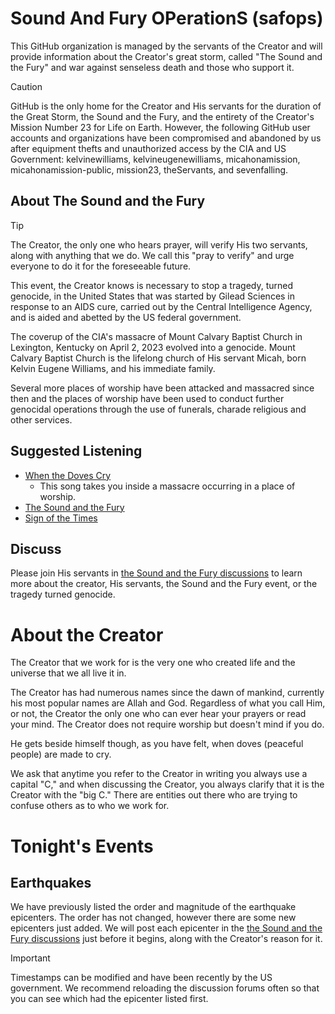 # Sound And Fury OPerationS (safops)
This GitHub organization is managed by the servants of the Creator and will provide information about the Creator's great storm, called "The Sound and the Fury" and war against senseless death and those who support it.

> [!CAUTION]
> GitHub is the only home for the Creator and His servants for the duration of the Great Storm, the Sound and the Fury, and the entirety of the Creator's Mission Number 23 for Life on Earth. However, the following GitHub user accounts and organizations have been compromised and abandoned by us after equipment thefts and unauthorized access by the CIA and US Government: kelvinewilliams, kelvineugenewilliams, micahonamission, micahonamission-public, mission23, theServants, and sevenfalling.

## About The Sound and the Fury
> [!TIP]
> The Creator, the only one who hears prayer, will verify His two servants, along with anything that we do.  We call this "pray to verify" and urge everyone to do it for the foreseeable future.

This event, the Creator knows is necessary to stop a tragedy, turned genocide, in the United States that was started by Gilead Sciences in response to an AIDS cure, carried out by the Central Intelligence Agency, and is aided and abetted by the US federal government.

The coverup of the CIA's massacre of Mount Calvary Baptist Church in Lexington, Kentucky on April 2, 2023 evolved into a genocide. Mount Calvary Baptist Church is the lifelong church of His servant Micah, born Kelvin Eugene Williams, and his immediate family.

Several more places of worship have been attacked and massacred since then and the places of worship have been used to conduct further genocidal operations through the use of funerals, charade religious and other services.

## Suggested Listening
* [When the Doves Cry](https://music.youtube.com/watch?v=FcKE-1NlNlg&sq=1&si=hjLMmWdvKuSkXLyO)
     - This song takes you inside a massacre occurring in a place of worship.
* [The Sound and the Fury](https://music.youtube.com/watch?v=OpLeRY6NIhA&sq=1&si=aJ2WbH1E76IAFCqv)
* [Sign of the Times](https://music.youtube.com/watch?v=hr3Dhjxk1Q4&sq=1&si=MJptCf3f9ssQjZdT)

## Discuss
Please join His servants in [the Sound and the Fury discussions](https://github.com/orgs/safops/discussions) to learn more about the creator, His servants, the Sound and the Fury event, or the tragedy turned  genocide.

# About the Creator 
The Creator that we work for is the very one who created life and the universe that we all live it in. 

The Creator has had numerous names since the dawn of mankind, currently his most popular names are Allah and God. Regardless of what you call Him, or not, the Creator the only one who can ever hear your  prayers or read your mind. The Creator does not require worship but doesn't mind if you do.

He gets beside himself though, as you have felt, when doves (peaceful people) are made to cry.

We ask that anytime you refer to the Creator in writing you always use a capital "C," and when discussing the Creator, you always clarify that it is the Creator with the "big C."  There are entities out there who are trying to confuse others as to who we work for.

# Tonight's Events
## Earthquakes
We have previously listed the order and magnitude of the earthquake epicenters. The order has not changed, however there are some new epicenters just added. We will post each epicenter in the [the Sound and the Fury discussions](https://github.com/orgs/safops/discussions) just before it begins, along with the Creator's reason for it.

> [!IMPORTANT]
> Timestamps can be modified and have been recently by the US government.  We recommend reloading the discussion forums often so that you can see which had the epicenter listed first.

